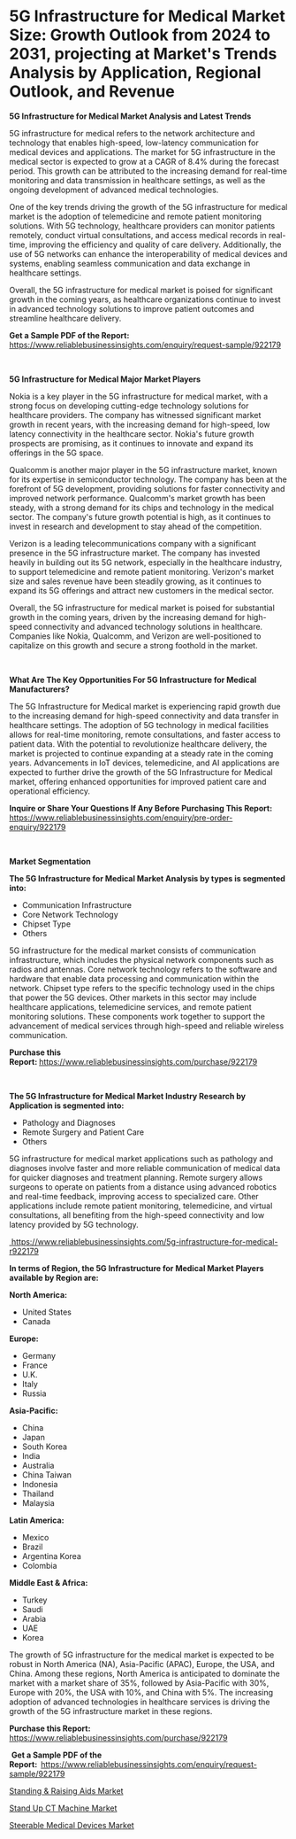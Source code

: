 <p><h1>5G Infrastructure for Medical Market Size: Growth Outlook from 2024 to 2031, projecting at Market's Trends Analysis by Application, Regional Outlook, and Revenue</h1></p><p><strong>5G Infrastructure for Medical Market Analysis and Latest Trends</strong></p>
<p><p>5G infrastructure for medical refers to the network architecture and technology that enables high-speed, low-latency communication for medical devices and applications. The market for 5G infrastructure in the medical sector is expected to grow at a CAGR of 8.4% during the forecast period. This growth can be attributed to the increasing demand for real-time monitoring and data transmission in healthcare settings, as well as the ongoing development of advanced medical technologies.</p><p>One of the key trends driving the growth of the 5G infrastructure for medical market is the adoption of telemedicine and remote patient monitoring solutions. With 5G technology, healthcare providers can monitor patients remotely, conduct virtual consultations, and access medical records in real-time, improving the efficiency and quality of care delivery. Additionally, the use of 5G networks can enhance the interoperability of medical devices and systems, enabling seamless communication and data exchange in healthcare settings.</p><p>Overall, the 5G infrastructure for medical market is poised for significant growth in the coming years, as healthcare organizations continue to invest in advanced technology solutions to improve patient outcomes and streamline healthcare delivery.</p></p>
<p><strong>Get a Sample PDF of the Report:&nbsp;</strong> <a href="https://www.reliablebusinessinsights.com/enquiry/request-sample/922179">https://www.reliablebusinessinsights.com/enquiry/request-sample/922179</a></p>
<p>&nbsp;</p>
<p><strong>5G Infrastructure for Medical Major Market Players</strong></p>
<p><p>Nokia is a key player in the 5G infrastructure for medical market, with a strong focus on developing cutting-edge technology solutions for healthcare providers. The company has witnessed significant market growth in recent years, with the increasing demand for high-speed, low latency connectivity in the healthcare sector. Nokia's future growth prospects are promising, as it continues to innovate and expand its offerings in the 5G space.</p><p>Qualcomm is another major player in the 5G infrastructure market, known for its expertise in semiconductor technology. The company has been at the forefront of 5G development, providing solutions for faster connectivity and improved network performance. Qualcomm's market growth has been steady, with a strong demand for its chips and technology in the medical sector. The company's future growth potential is high, as it continues to invest in research and development to stay ahead of the competition.</p><p>Verizon is a leading telecommunications company with a significant presence in the 5G infrastructure market. The company has invested heavily in building out its 5G network, especially in the healthcare industry, to support telemedicine and remote patient monitoring. Verizon's market size and sales revenue have been steadily growing, as it continues to expand its 5G offerings and attract new customers in the medical sector.</p><p>Overall, the 5G infrastructure for medical market is poised for substantial growth in the coming years, driven by the increasing demand for high-speed connectivity and advanced technology solutions in healthcare. Companies like Nokia, Qualcomm, and Verizon are well-positioned to capitalize on this growth and secure a strong foothold in the market.</p></p>
<p>&nbsp;</p>
<p><strong>What Are The Key Opportunities For 5G Infrastructure for Medical Manufacturers?</strong></p>
<p><p>The 5G Infrastructure for Medical market is experiencing rapid growth due to the increasing demand for high-speed connectivity and data transfer in healthcare settings. The adoption of 5G technology in medical facilities allows for real-time monitoring, remote consultations, and faster access to patient data. With the potential to revolutionize healthcare delivery, the market is projected to continue expanding at a steady rate in the coming years. Advancements in IoT devices, telemedicine, and AI applications are expected to further drive the growth of the 5G Infrastructure for Medical market, offering enhanced opportunities for improved patient care and operational efficiency.</p></p>
<p><strong>Inquire or Share Your Questions If Any Before Purchasing This Report:</strong> <a href="https://www.reliablebusinessinsights.com/enquiry/pre-order-enquiry/922179">https://www.reliablebusinessinsights.com/enquiry/pre-order-enquiry/922179</a></p>
<p>&nbsp;</p>
<p><strong>Market Segmentation</strong></p>
<p><strong>The 5G Infrastructure for Medical Market Analysis by types is segmented into:</strong></p>
<p><ul><li>Communication Infrastructure</li><li>Core Network Technology</li><li>Chipset Type</li><li>Others</li></ul></p>
<p><p>5G infrastructure for the medical market consists of communication infrastructure, which includes the physical network components such as radios and antennas. Core network technology refers to the software and hardware that enable data processing and communication within the network. Chipset type refers to the specific technology used in the chips that power the 5G devices. Other markets in this sector may include healthcare applications, telemedicine services, and remote patient monitoring solutions. These components work together to support the advancement of medical services through high-speed and reliable wireless communication.</p></p>
<p><strong>Purchase this Report:&nbsp;</strong><a href="https://www.reliablebusinessinsights.com/purchase/922179">https://www.reliablebusinessinsights.com/purchase/922179</a></p>
<p>&nbsp;</p>
<p><strong>The 5G Infrastructure for Medical Market Industry Research by Application is segmented into:</strong></p>
<p><ul><li>Pathology and Diagnoses</li><li>Remote Surgery and Patient Care</li><li>Others</li></ul></p>
<p><p>5G infrastructure for medical market applications such as pathology and diagnoses involve faster and more reliable communication of medical data for quicker diagnoses and treatment planning. Remote surgery allows surgeons to operate on patients from a distance using advanced robotics and real-time feedback, improving access to specialized care. Other applications include remote patient monitoring, telemedicine, and virtual consultations, all benefiting from the high-speed connectivity and low latency provided by 5G technology.</p></p>
<p><a href="https://www.reliablebusinessinsights.com/5g-infrastructure-for-medical-r922179">&nbsp;https://www.reliablebusinessinsights.com/5g-infrastructure-for-medical-r922179</a></p>
<p><strong>In terms of Region, the 5G Infrastructure for Medical Market Players available by Region are:</strong></p>
<p>
    <p> <strong> North America: </strong>
        <ul>
            <li>United States</li>
            <li>Canada</li>
        </ul>
        </p> 
    <p> <strong> Europe: </strong>
        <ul>
            <li>Germany</li>
            <li>France</li>
            <li>U.K.</li>
            <li>Italy</li>
            <li>Russia</li>
        </ul>
        </p> 
    <p> <strong> Asia-Pacific: </strong>
        <ul>
            <li>China</li>
            <li>Japan</li>
            <li>South Korea</li>
            <li>India</li>
            <li>Australia</li>
            <li>China Taiwan</li>
            <li>Indonesia</li>
            <li>Thailand</li>
            <li>Malaysia</li>
        </ul>
        </p> 
    <p> <strong> Latin America: </strong>
        <ul>
            <li>Mexico</li>
            <li>Brazil</li>
            <li>Argentina Korea</li>
            <li>Colombia</li>
        </ul>
        </p> 
    <p> <strong> Middle East & Africa: </strong>
        <ul>
            <li>Turkey</li>
            <li>Saudi</li>
            <li>Arabia</li>
            <li>UAE</li>
            <li>Korea</li>
        </ul>
    </p>
    </p>
<p><p>The growth of 5G infrastructure for the medical market is expected to be robust in North America (NA), Asia-Pacific (APAC), Europe, the USA, and China. Among these regions, North America is anticipated to dominate the market with a market share of 35%, followed by Asia-Pacific with 30%, Europe with 20%, the USA with 10%, and China with 5%. The increasing adoption of advanced technologies in healthcare services is driving the growth of the 5G infrastructure market in these regions.</p></p>
<p><strong>Purchase this Report: </strong><a href="https://www.reliablebusinessinsights.com/purchase/922179">https://www.reliablebusinessinsights.com/purchase/922179</a></p>
<p>&nbsp;<strong>Get a Sample PDF of the Report:&nbsp;&nbsp;</strong><a href="https://www.reliablebusinessinsights.com/enquiry/request-sample/922179">https://www.reliablebusinessinsights.com/enquiry/request-sample/922179</a></p>
<p><strong></strong></p>
<p><p><a href="https://github.com/AnnChovey2023/Market-Research-Report-List-1/blob/main/standing-raising-aids-market.md">Standing & Raising Aids Market</a></p><p><a href="https://github.com/ZackaryHalvorson2023/Market-Research-Report-List-1/blob/main/stand-up-ct-machine-market.md">Stand Up CT Machine Market</a></p><p><a href="https://github.com/yadanielu/Market-Research-Report-List-1/blob/main/steerable-medical-devices-market.md">Steerable Medical Devices Market</a></p></p>